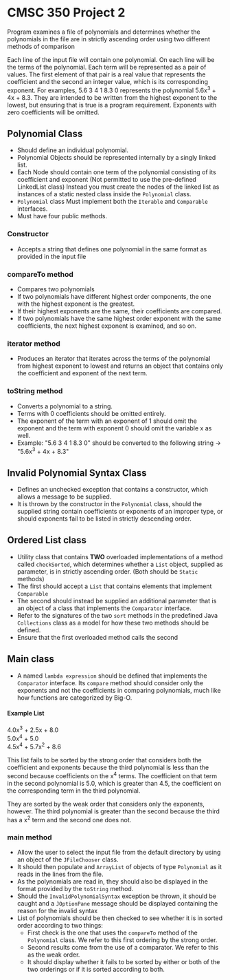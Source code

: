 # CMSC 350 Project 2

Program examines a file of polynomials and determines whether the polynomials in the
file are in strictly ascending order using two different methods of comparison

Each line of the input file will contain one polynomial. On each line will be the terms
of the polynomial. Each term will be represented as a pair of values. The first element
of that pair is a real value that represents the coefficient and the second an integer
value, which is its corresponding exponent. For examples, 5.6 3 4 1 8.3 0 represents
the polynomial 5.6x<sup>3</sup> + 4x + 8.3. They are intended to be written from the 
highest exponent to the lowest, but ensuring that is true is a program requirement. 
Exponents with zero coefficients will be omitted.  

## Polynomial Class

- Should define an individual polynomial.
- Polynomial Objects should be represented internally by a singly linked list.
- Each Node should contain one term of the polynomial consisting of its 
    coefficient and exponent (Not permitted to use the pre-defined LinkedList class)
    Instead you must create the nodes of the linked list as instances of a 
    static nested class inside the `Polynomial` class.
- `Polynomial` class Must implement both the `Iterable` and `Comparable` interfaces. 
- Must have four public methods.

### Constructor

- Accepts a string that defines one polynomial in the same format as provided in the input file

### compareTo method 

- Compares two polynomials
- If two polynomials have different highest order components, the one with the highest exponent
    is the greatest.
- If their highest exponents are the same, their coefficients are compared.
- If two polynomials have the same highest order exponent with the same coefficients,
    the next highest exponent is examined, and so on. 

### iterator method

- Produces an iterator that iterates across the terms of the polynomial from highest exponent
    to lowest and returns an object that contains only the coefficient and exponent of the
    next term.

### toString method

- Converts a polynomial to a string.
- Terms with 0 coefficients should be omitted entirely.
- The exponent of the term with an exponent of 1 should omit the exponent and the
    term with exponent 0 should omit the variable x as well.
- Example: "5.6 3 4 1 8.3 0" should be converted to the following string -><br>
    "5.6x<sup>3</sup> + 4x + 8.3"

## Invalid Polynomial Syntax Class

- Defines an unchecked exception that contains a constructor, which allows a message
    to be supplied. 
- It is thrown by the constructor in the `Polynomial` class, should
    the supplied string contain coefficients or exponents of an improper type, 
    or should exponents fail to be listed in strictly descending order.

## Ordered List class

- Utility class that contains <strong>TWO</strong> overloaded implementations of a method called
    `checkSorted`, which determines whether a `List` object, supplied as parameter,
    is in strictly ascending order. (Both should be `Static` methods)
- The first should accept a `List` that contains elements that implement `Comparable`
- The second should instead be supplied an additional parameter that is an object of
    a class that implements the `Comparator` interface.
- Refer to the signatures of the two `sort` methods in the predefined Java `Collections`
    class as a model for how these two methods should be defined.
- Ensure that the first overloaded method calls the second

## Main class

- A named `lambda expression` should be defined that implements the `Comparator`
    interface. Its `compare` method should consider only the exponents and not the
    coefficients in comparing polynomials, much like how functions are categorized
    by Big-O.

#### Example List

4.0x<sup>3</sup> + 2.5x + 8.0<br>
5.0x<sup>4</sup> + 5.0<br>
4.5x<sup>4</sup> + 5.7x<sup>2</sup> + 8.6<br>

This list fails to be sorted by the strong order that considers both the coefficient
and exponents because the third polynomial is less than the second because coefficients
on the x<sup>4</sup> terms. The coefficient on that term in the second polynomial is 5.0,
which is greater than 4.5, the coefficient on the corresponding term in the third polynomial.

They are sorted by the weak order that considers only the exponents, however. The third 
polynomial is greater than the second because the third has a x<sup>2</sup> term and
the second one does not.

### main method

- Allow the user to select the input file from the default directory by using
    an object of the `JFileChooser` class.
- It should then populate and `ArrayList` of objects of type `Polynomial` as
    it reads in the lines from the file.
- As the polynomials are read in, they should also be displayed in the format
    provided by the `toString` method.
- Should the `InvalidPolynomialSyntax` exception be thrown, it should be caught
    and a `JOptionPane` message should be displayed containing the reason for
    the invalid syntax
- List of polynomials should be then checked to see whether it is in sorted order
    according to two things:
    - First check is the one that uses the `compareTo` method of the `Polynomial`
        class. We refer to this first ordering by the strong order.
    - Second results come from the use of a comparator. We refer to this as the 
        weak order. 
    - It should display whether it fails to be sorted by either or
        both of the two orderings or if it is sorted according to both.
